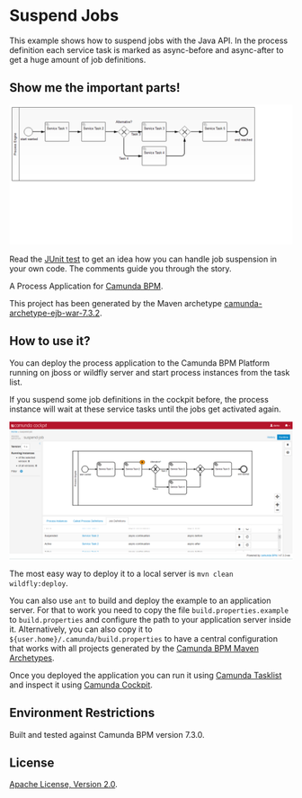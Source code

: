 # Suspend Jobs

This example shows how to suspend jobs with the Java API. In the process definition each service task is marked as async-before and async-after to get a huge amount of job definitions.
   
## Show me the important parts!
![BPMN Process](src/main/resources/process.png)

Read the [JUnit test](src/test/java/com/camunda/consulting/suspendJob/nonarquillian/InMemoryH2Test.java) to get an idea how you can handle job suspension in your own code. The comments guide you through the story. 

A Process Application for [Camunda BPM](http://docs.camunda.org).

This project has been generated by the Maven archetype
[camunda-archetype-ejb-war-7.3.2](http://docs.camunda.org/latest/guides/user-guide/#process-applications-maven-project-templates-archetypes).

## How to use it?

You can deploy the process application to the Camunda BPM Platform running on jboss or wildfly server and start process instances from the task list. 

If you suspend some job definitions in the cockpit before, the process instance will wait at these service tasks until the jobs get activated again.

![Suspend job definition in Cockpit](cockpit-suspend-job-definition.png)

The most easy way to deploy it to a local server is `mvn clean wildfly:deploy`.
 
You can also use `ant` to build and deploy the example to an application server.
For that to work you need to copy the file `build.properties.example` to `build.properties`
and configure the path to your application server inside it.
Alternatively, you can also copy it to `${user.home}/.camunda/build.properties`
to have a central configuration that works with all projects generated by the
[Camunda BPM Maven Archetypes](http://docs.camunda.org/latest/guides/user-guide/#process-applications-maven-project-templates-archetypes).

Once you deployed the application you can run it using
[Camunda Tasklist](http://docs.camunda.org/latest/guides/user-guide/#tasklist)
and inspect it using
[Camunda Cockpit](http://docs.camunda.org/latest/guides/user-guide/#cockpit).

## Environment Restrictions
Built and tested against Camunda BPM version 7.3.0.

## License
[Apache License, Version 2.0](http://www.apache.org/licenses/LICENSE-2.0).

<!-- HTML snippet for index page
  <tr>
    <td><img src="snippets/supend-job/src/main/resources/process.png" width="100"></td>
    <td><a href="snippets/supend-job">Camunda BPM Process Application</a></td>
    <td>A Process Application for [Camunda BPM](http://docs.camunda.org).</td>
  </tr>
-->